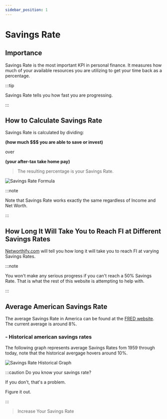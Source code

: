```yaml
---
sidebar_position: 1
---
```


# Savings Rate

## Importance

Savings Rate is the most important KPI in personal finance. It measures how much of your available resources you are utilizing to get your time back as a percentage.  

:::tip

Savings Rate tells you how fast you are progressing.

:::

## How to Calculate Savings Rate

Savings Rate is calculated by dividing: 

**(how much $$$ you are able to save or invest)** 

over

**(your after-tax take home pay)** 

>The resulting percentage is your Savings Rate.

![Savings Rate Formula](/img/sr-calculation.svg)

:::note

Note that Savings Rate works exactly the same regardless of Income and Net Worth.

:::

## How Long It Will Take You to Reach FI at Different Savings Rates

[Networthify.com](https://networthify.com/calculator/earlyretirement?income=50000&initialBalance=0&expenses=20000&annualPct=5&withdrawalRate=4) will tell you how long it will take you to reach FI at varying Savings Rates. 

:::note

You won't make any serious progress if you can't reach a 50% Savings Rate. That is what the rest of this website is attempting to help with.

:::

## Average American Savings Rate

The average Savings Rate in America can be found at the [FRED website](https://fred.stlouisfed.org/series/PSAVERT). The current average is around 8%.

### - Historical american savings rates

The following graph represents average Savings Rates fom 1959 through today, note that the historical avergage hovers around 10%.

![Savings Rate Historical Graph](/img/sr-historical-avg.svg)

:::caution Do you know your savings rate?

If you don't, that's a problem.

Figure it out.

:::

>Increase Your Savings Rate